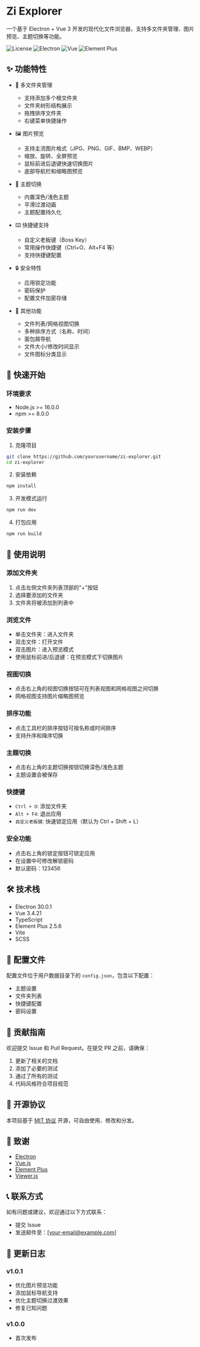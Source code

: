 # Zi Explorer

一个基于 Electron + Vue 3 开发的现代化文件浏览器，支持多文件夹管理、图片预览、主题切换等功能。

![License](https://img.shields.io/badge/license-MIT-blue.svg)
![Electron](https://img.shields.io/badge/electron-30.0.1-blue.svg)
![Vue](https://img.shields.io/badge/vue-3.4.21-green.svg)
![Element Plus](https://img.shields.io/badge/element--plus-2.5.6-blue.svg)

## ✨ 功能特性

- 📁 多文件夹管理

  - 支持添加多个根文件夹
  - 文件夹树形结构展示
  - 拖拽排序文件夹
  - 右键菜单快捷操作

- 🖼️ 图片预览

  - 支持主流图片格式（JPG、PNG、GIF、BMP、WEBP）
  - 缩放、旋转、全屏预览
  - 鼠标前进后退键快速切换图片
  - 底部导航栏和缩略图预览

- 🎨 主题切换

  - 内置深色/浅色主题
  - 平滑过渡动画
  - 主题配置持久化

- ⌨️ 快捷键支持

  - 自定义老板键（Boss Key）
  - 常用操作快捷键（Ctrl+O、Alt+F4 等）
  - 支持快捷键配置

- 🔒 安全特性

  - 应用锁定功能
  - 密码保护
  - 配置文件加密存储

- 🎯 其他功能
  - 文件列表/网格视图切换
  - 多种排序方式（名称、时间）
  - 面包屑导航
  - 文件大小/修改时间显示
  - 文件图标分类显示

## 🚀 快速开始

### 环境要求

- Node.js >= 16.0.0
- npm >= 8.0.0

### 安装步骤

1. 克隆项目

```bash
git clone https://github.com/yourusername/zi-explorer.git
cd zi-explorer
```

2. 安装依赖

```bash
npm install
```

3. 开发模式运行

```bash
npm run dev
```

4. 打包应用

```bash
npm run build
```

## 📖 使用说明

### 添加文件夹

1. 点击左侧文件夹列表顶部的"+"按钮
2. 选择要添加的文件夹
3. 文件夹将被添加到列表中

### 浏览文件

- 单击文件夹：进入文件夹
- 双击文件：打开文件
- 双击图片：进入预览模式
- 使用鼠标前进/后退键：在预览模式下切换图片

### 视图切换

- 点击右上角的视图切换按钮可在列表视图和网格视图之间切换
- 网格视图支持图片缩略图预览

### 排序功能

- 点击工具栏的排序按钮可按名称或时间排序
- 支持升序和降序切换

### 主题切换

- 点击右上角的主题切换按钮切换深色/浅色主题
- 主题设置会被保存

### 快捷键

- `Ctrl + O`: 添加文件夹
- `Alt + F4`: 退出应用
- `自定义老板键`: 快速锁定应用（默认为 Ctrl + Shift + L）

### 安全功能

- 点击右上角的锁定按钮可锁定应用
- 在设置中可修改解锁密码
- 默认密码：123456

## 🛠️ 技术栈

- Electron 30.0.1
- Vue 3.4.21
- TypeScript
- Element Plus 2.5.6
- Vite
- SCSS

## 📝 配置文件

配置文件位于用户数据目录下的 `config.json`，包含以下配置：

- 主题设置
- 文件夹列表
- 快捷键配置
- 密码设置

## 🤝 贡献指南

欢迎提交 Issue 和 Pull Request。在提交 PR 之前，请确保：

1. 更新了相关的文档
2. 添加了必要的测试
3. 通过了所有的测试
4. 代码风格符合项目规范

## 📄 开源协议

本项目基于 [MIT 协议](LICENSE) 开源，可自由使用、修改和分发。

## 🙏 致谢

- [Electron](https://www.electronjs.org/)
- [Vue.js](https://vuejs.org/)
- [Element Plus](https://element-plus.org/)
- [Viewer.js](https://fengyuanchen.github.io/viewerjs/)

## 📞 联系方式

如有问题或建议，欢迎通过以下方式联系：

- 提交 Issue
- 发送邮件至：[your-email@example.com]

## 🔄 更新日志

### v1.0.1

- 优化图片预览功能
- 添加鼠标导航支持
- 优化主题切换过渡效果
- 修复已知问题

### v1.0.0

- 首次发布
